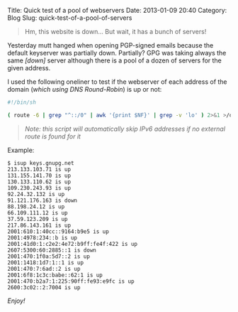 Title: Quick test of a pool of webservers
Date: 2013-01-09 20:40
Category: Blog
Slug: quick-test-of-a-pool-of-servers

> Hm, this website is down... But wait, it has a bunch of servers!

Yesterday mutt hanged when opening PGP-signed emails because the default keyserver was partially down. Partially? GPG was taking always the same _[down]_ server although there is a pool of a dozen of servers for the given address.


I used the following oneliner to test if the webserver of each address of the domain (_which using DNS Round-Robin_) is up or not:

``` bash
#!/bin/sh

( route -6 | grep "^::/0" | awk '{print $NF}' | grep -v 'lo' ) 2>&1 >/dev/null  && HOSTOPTS="" || HOSTOPTS="-t A" ; for i in $( (host $HOSTOPTS $1 || (echo "$1 not found" 1>&2 && exit 1)) | grep -E "has (IPv6 )?address" | awk -F' ' '{print $NF}') ; do CURLOPTS=(); echo "$i" | grep ":" 2>&1 >/dev/null && CURLOPTS+=( -g "http://[$i]" ) || CURLOPTS+=( http://$i ) ; curl -H"Host: $1" -s -m3 ${CURLOPTS[@]} 2>&1 >/dev/null && echo $i is up || echo $i is down ; done
```

> _Note: this script will automatically skip IPv6 addresses if no external route is found for it_


Example:
```
$ isup keys.gnupg.net
213.133.103.71 is up
131.155.141.70 is up
130.133.110.62 is up
109.230.243.93 is up
92.24.32.132 is up
91.121.176.163 is down
88.198.24.12 is up
66.109.111.12 is up
37.59.123.209 is up
217.86.143.161 is up
2001:610:1:40cc::9164:b9e5 is up
2001:4978:234::b is up
2001:41d0:1:c2e2:4e72:b9ff:fe4f:422 is up
2607:5300:60:2885::1 is down
2001:470:1f0a:5d7::2 is up
2001:1418:1d7:1::1 is up
2001:470:7:6ad::2 is up
2001:6f8:1c3c:babe::62:1 is up
2001:470:b2a7:1:225:90ff:fe93:e9fc is up
2600:3c02::2:7004 is up
```

_Enjoy!_
